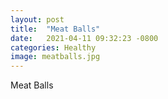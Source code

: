 ```yaml
---
layout: post
title:  "Meat Balls"
date:   2021-04-11 09:32:23 -0800
categories: Healthy
image: meatballs.jpg
---
```

Meat Balls